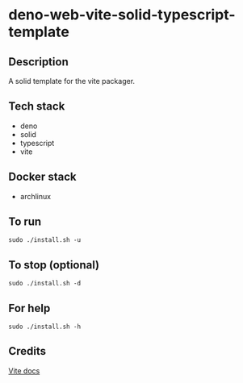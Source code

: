 # deno-web-vite-solid-typescript-template

## Description
A solid template for the vite packager.

## Tech stack
- deno
- solid
- typescript
- vite

## Docker stack
- archlinux

## To run
`sudo ./install.sh -u`

## To stop (optional)
`sudo ./install.sh -d`

## For help
`sudo ./install.sh -h`

## Credits
[Vite docs](https://vitejs.dev/guide/)